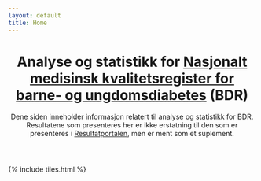 ```yaml
---
layout: default
title: Home
---
```


<header>
<h1>
Analyse og statistikk for <a href="https://oslo-universitetssykehus.no/avdelinger/barne-og-ungdomsklinikken/avdeling-for-barnemedisin/barnediabetesregisteret-bdr#les-mer-om-barnediabetesregisteret-(bdr)" target="_blank">Nasjonalt medisinsk kvalitetsregister for barne- og ungdomsdiabetes</a> (BDR)
</h1> 

<p>
Dene siden inneholder informasjon relatert til analyse og statistikk for BDR. Resultatene som presenteres her er
ikke erstatning til den som er presenteres i <a href="https://www.kvalitetsregistre.no/registers/465/resultater" target="_blank">
Resultatportalen</a>, men er ment som et suplement.
</p> 
</header>

{% include tiles.html %}

